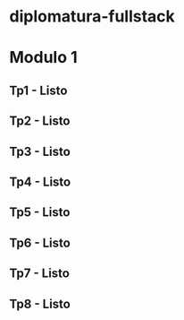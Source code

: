 # diplomatura-fullstack

# Modulo 1

## Tp1 - Listo
## Tp2 - Listo
## Tp3 - Listo
## Tp4 - Listo
## Tp5 - Listo
## Tp6 - Listo
## Tp7 - Listo
## Tp8 - Listo
